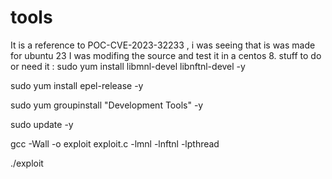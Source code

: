 # tools
It is a reference to POC-CVE-2023-32233 , i was seeing that is was made for ubuntu 23
I was modifing the source and test it in a centos 8.
stuff to do or need it :
sudo yum install libmnl-devel libnftnl-devel -y

sudo yum install epel-release -y

sudo yum groupinstall "Development Tools" -y

sudo update -y

gcc -Wall -o exploit exploit.c -lmnl -lnftnl -lpthread

./exploit
